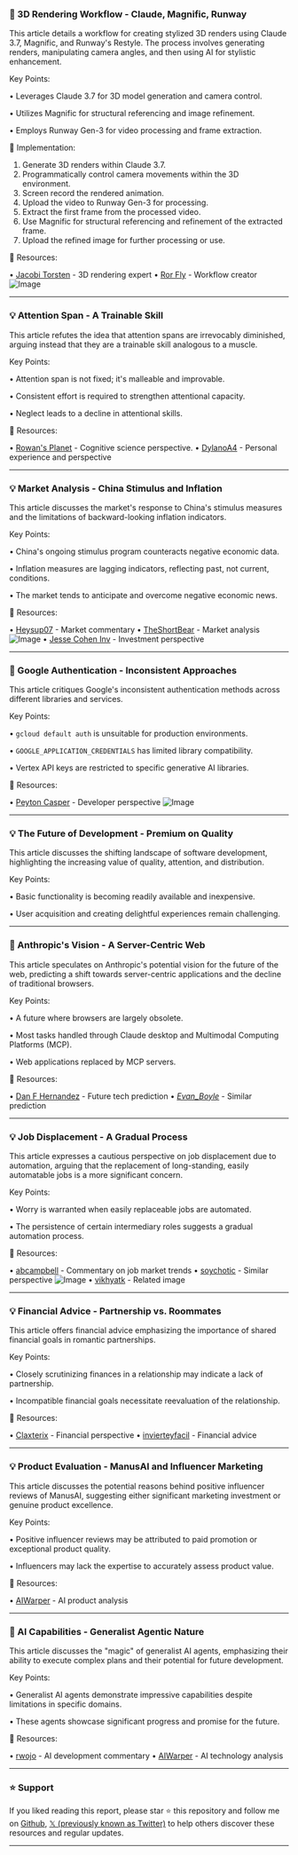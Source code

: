 ### 🤖 3D Rendering Workflow - Claude, Magnific, Runway

This article details a workflow for creating stylized 3D renders using Claude 3.7, Magnific, and Runway's Restyle.  The process involves generating renders, manipulating camera angles, and then using AI for stylistic enhancement.

Key Points:

• Leverages Claude 3.7 for 3D model generation and camera control.

• Utilizes Magnific for structural referencing and image refinement.

• Employs Runway Gen-3 for video processing and frame extraction.



🚀 Implementation:

1. Generate 3D renders within Claude 3.7.
2. Programmatically control camera movements within the 3D environment.
3. Screen record the rendered animation.
4. Upload the video to Runway Gen-3 for processing.
5. Extract the first frame from the processed video.
6. Use Magnific for structural referencing and refinement of the extracted frame.
7. Upload the refined image for further processing or use.


🔗 Resources:

• [Jacobi Torsten](https://x.com/jacobi_torsten) -  3D rendering expert
• [Ror Fly](https://x.com/Ror_Fly) - Workflow creator
![Image](https://pbs.twimg.com/ext_tw_video_thumb/1898822160652627970/pu/img/3uJMatadBtluclqt.jpg)


---
### 💡 Attention Span -  A Trainable Skill

This article refutes the idea that attention spans are irrevocably diminished, arguing instead that they are a trainable skill analogous to a muscle.

Key Points:

• Attention span is not fixed; it's malleable and improvable.

• Consistent effort is required to strengthen attentional capacity.

• Neglect leads to a decline in attentional skills.



🔗 Resources:

• [Rowan's Planet](https://x.com/rowans_planet) -  Cognitive science perspective.
• [DylanoA4](https://x.com/DylanoA4) - Personal experience and perspective


---
### 💡 Market Analysis - China Stimulus and Inflation

This article discusses the market's response to China's stimulus measures and the limitations of backward-looking inflation indicators.

Key Points:

• China's ongoing stimulus program counteracts negative economic data.

• Inflation measures are lagging indicators, reflecting past, not current, conditions.

• The market tends to anticipate and overcome negative economic news.



🔗 Resources:

• [Heysup07](https://x.com/Heysup07) - Market commentary
• [TheShortBear](https://x.com/TheShortBear) - Market analysis
![Image](https://pbs.twimg.com/media/GllmgchWoAA5Dfl?format=jpg&name=small)
• [Jesse Cohen Inv](https://x.com/JesseCohenInv/status/1898661428526993918/photo/1) - Investment perspective


---
### 🤖 Google Authentication - Inconsistent Approaches

This article critiques Google's inconsistent authentication methods across different libraries and services.

Key Points:

• `gcloud default auth` is unsuitable for production environments.

• `GOOGLE_APPLICATION_CREDENTIALS` has limited library compatibility.

• Vertex API keys are restricted to specific generative AI libraries.



🔗 Resources:

• [Peyton Casper](https://x.com/peytoncasper) -  Developer perspective
![Image](https://pbs.twimg.com/media/Glov3itbMAAcHVA?format=jpg&name=small)


---
### 💡  The Future of Development - Premium on Quality

This article discusses the shifting landscape of software development, highlighting the increasing value of quality, attention, and distribution.

Key Points:

• Basic functionality is becoming readily available and inexpensive.

•  User acquisition and creating delightful experiences remain challenging.


---
### 🤖  Anthropic's Vision - A Server-Centric Web

This article speculates on Anthropic's potential vision for the future of the web, predicting a shift towards server-centric applications and the decline of traditional browsers.

Key Points:

•  A future where browsers are largely obsolete.

•  Most tasks handled through Claude desktop and Multimodal Computing Platforms (MCP).

•  Web applications replaced by MCP servers.


🔗 Resources:

• [Dan F Hernandez](https://x.com/danfhernandez) -  Future tech prediction
• [_Evan_Boyle_](https://x.com/_Evan_Boyle) -  Similar prediction


---
### 💡 Job Displacement -  A Gradual Process

This article expresses a cautious perspective on job displacement due to automation, arguing that the replacement of long-standing, easily automatable jobs is a more significant concern.

Key Points:

• Worry is warranted when easily replaceable jobs are automated.

•  The persistence of certain intermediary roles suggests a gradual automation process.


🔗 Resources:

• [abcampbell](https://x.com/abcampbell) -  Commentary on job market trends
• [soychotic](https://x.com/soychotic) -  Similar perspective
![Image](https://pbs.twimg.com/media/GlgnwdFaMAA7HKx?format=jpg&name=small)
• [vikhyatk](https://x.com/vikhyatk/status/1898311114276114748/photo/1) - Related image


---
### 💡  Financial Advice -  Partnership vs. Roommates

This article offers financial advice emphasizing the importance of shared financial goals in romantic partnerships.

Key Points:

• Closely scrutinizing finances in a relationship may indicate a lack of partnership.

•  Incompatible financial goals necessitate reevaluation of the relationship.


🔗 Resources:

• [Claxterix](https://x.com/Claxterix) -  Financial perspective
• [invierteyfacil](https://x.com/invierteyfacil) -  Financial advice


---
### 💡  Product Evaluation - ManusAI and Influencer Marketing

This article discusses the potential reasons behind positive influencer reviews of ManusAI, suggesting either significant marketing investment or genuine product excellence.

Key Points:

•  Positive influencer reviews may be attributed to paid promotion or exceptional product quality.

•  Influencers may lack the expertise to accurately assess product value.


🔗 Resources:

• [AIWarper](https://x.com/AIWarper) -  AI product analysis


---
### 🤖  AI Capabilities -  Generalist Agentic Nature

This article discusses the "magic" of generalist AI agents, emphasizing their ability to execute complex plans and their potential for future development.


Key Points:

•  Generalist AI agents demonstrate impressive capabilities despite limitations in specific domains.

•  These agents showcase significant progress and promise for the future.


🔗 Resources:

• [rwojo](https://x.com/rwojo) - AI development commentary
• [AIWarper](https://x.com/AIWarper) - AI technology analysis


---

### ⭐️ Support

If you liked reading this report, please star ⭐️ this repository and follow me on [Github](https://github.com/Drix10), [𝕏 (previously known as Twitter)](https://x.com/DRIX_10_) to help others discover these resources and regular updates.

---